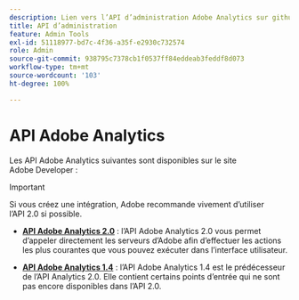 ```yaml
---
description: Lien vers l’API d’administration Adobe Analytics sur github.
title: API d’administration
feature: Admin Tools
exl-id: 51118977-bd7c-4f36-a35f-e2930c732574
role: Admin
source-git-commit: 938795c7378cb1f0537ff84eddeab3feddf8d073
workflow-type: tm+mt
source-wordcount: '103'
ht-degree: 100%

---
```


# API Adobe Analytics

Les API Adobe Analytics suivantes sont disponibles sur le site Adobe Developer :

>[!IMPORTANT]
>
>Si vous créez une intégration, Adobe recommande vivement d’utiliser l’API 2.0 si possible.


* [**API Adobe Analytics 2.0**](https://developer.adobe.com/analytics-apis/docs/2.0/) : l’API Adobe Analytics 2.0 vous permet d’appeler directement les serveurs d’Adobe afin d’effectuer les actions les plus courantes que vous pouvez exécuter dans l’interface utilisateur.

* [**API Adobe Analytics 1.4**](https://developer.adobe.com/analytics-apis/docs/1.4/) : l’API Adobe Analytics 1.4 est le prédécesseur de l’API Analytics 2.0. Elle contient certains points d’entrée qui ne sont pas encore disponibles dans l’API 2.0.
